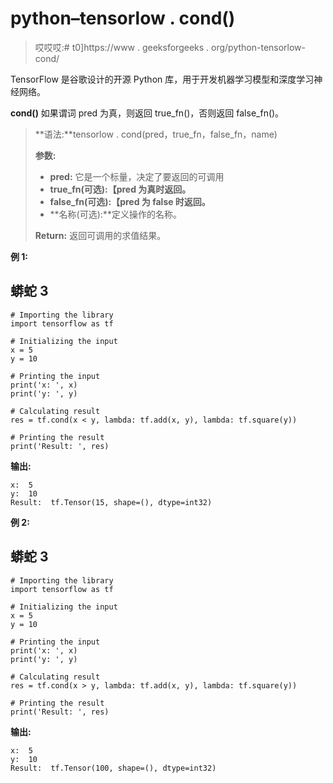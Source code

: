 # python–tensorlow . cond()

> 哎哎哎:# t0]https://www . geeksforgeeks . org/python-tensorlow-cond/

TensorFlow 是谷歌设计的开源 Python 库，用于开发机器学习模型和深度学习神经网络。

**cond()** 如果谓词 pred 为真，则返回 true_fn()，否则返回 false_fn()。

> **语法:**tensorlow . cond(pred，true_fn，false_fn，name)
> 
> **参数:**
> 
> *   **pred:** 它是一个标量，决定了要返回的可调用
> *   **true_fn(可选):【pred 为真时返回。**
> *   **false_fn(可选):【pred 为 false 时返回。**
> *   **名称(可选):**定义操作的名称。
> 
> **Return:** 返回可调用的求值结果。

**例 1:**

## 蟒蛇 3

```
# Importing the library
import tensorflow as tf

# Initializing the input
x = 5
y = 10

# Printing the input
print('x: ', x)
print('y: ', y)

# Calculating result
res = tf.cond(x < y, lambda: tf.add(x, y), lambda: tf.square(y))

# Printing the result
print('Result: ', res)
```

**输出:**

```
x:  5
y:  10
Result:  tf.Tensor(15, shape=(), dtype=int32)

```

**例 2:**

## 蟒蛇 3

```
# Importing the library
import tensorflow as tf

# Initializing the input
x = 5
y = 10

# Printing the input
print('x: ', x)
print('y: ', y)

# Calculating result
res = tf.cond(x > y, lambda: tf.add(x, y), lambda: tf.square(y))

# Printing the result
print('Result: ', res)
```

**输出:**

```
x:  5
y:  10
Result:  tf.Tensor(100, shape=(), dtype=int32)
```